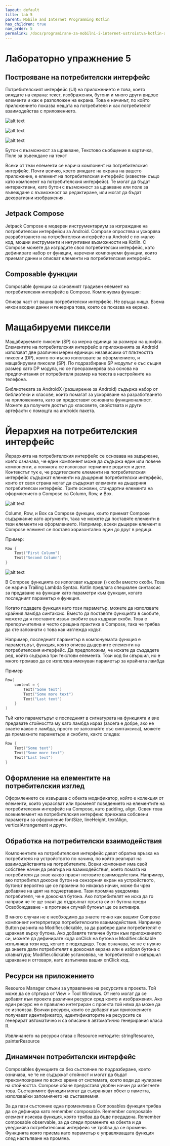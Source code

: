 ```yaml
---
layout: default
title: lab 5
parent: Mobile and Internet Programming Kotlin
has_children: true
nav_order: 5
permalink: /docs/programirane-za-mobilni-i-internet-ustroistva-kotlin-аео/laboratorno-uprazhnenie-5
---
```


# Лабораторно упражнение 5

## Построяване на потребителски интерфейс

Потребителският интерфейс (UI) на приложението е това, което виждате на екрана: текст, изображения, бутони и много други видове елементи и как е разположен на екрана. Това е начинът, по който приложението показва нещата на потребителя и как потребителят взаимодейства с приложението.

![alt text](image.png)

![alt text](image-1.png)

![alt text](image-2.png)

Бутон с възможност за щракване, Текстово съобщение в картичка, Поле за въвеждане на текст

Всеки от тези елементи се нарича компонент на потребителския интерфейс. Почти всичко, което виждате на екрана на вашето приложение, е елемент на потребителския интерфейс (известен също като компонент на потребителския интерфейс). Те могат да бъдат интерактивни, като бутон с възможност за щракване или поле за въвеждане с възможност за редактиране, или могат да бъдат декоративни изображения.

## Jetpack Compose 

Jetpack Compose е модерен инструментариум за изграждане на потребителски интерфейси за Android. Compose опростява и ускорява разработването на потребителски интерфейс на Android с по-малко код, мощни инструменти и интуитивни възможности на Kotlin. С Compose можете да изградите своя потребителски интерфейс, като дефинирате набор от функции, наречени компонуеми функции, които приемат данни и описват елементи на потребителския интерфейс.

## Composable функции

Composable функции са основният градивен елемент на потребителския интерфейс в Compose. Компонуема функция:

Описва част от вашия потребителски интерфейс.
Не връща нищо.
Взема някои входни данни и генерира това, което се показва на екрана.

# Мащабируеми пиксели

Мащабируемите пиксели (SP) са мерна единица за размера на шрифта. Елементите на потребителския интерфейс в приложенията за Android използват две различни мерни единици: независими от плътността пиксели (DP), които по-късно използвате за оформлението, и мащабируеми пиксели (SP). По подразбиране SP модулът е със същия размер като DP модула, но се преоразмерява въз основа на предпочитания от потребителя размер на текста в настройките на телефона.

Библиотеката за AndroidX (разширение за Android) съдържа набор от библиотеки и класове, които помагат за ускоряване на разработването на приложенията, като ви предоставят основната функционалност. Можете да получите достъп до класовете, свойствата и други артефакти с помощта на androidx пакета.

# Йерархия на потребителския интерфейс

Йерархията на потребителския интерфейс се основава на задържане, което означава, че един компонент може да съдържа един или повече компоненти, а понякога се използват термините родител и дете. Контекстът тук е, че родителските елементи на потребителския интерфейс съдържат елементи на дъщерния потребителски интерфейс, които от своя страна могат да съдържат елементи на дъщерния потребителски интерфейс. Трите основни, стандартни елемента на оформлението в Compose са Column, Row, и Box.

![alt text](image-3.png)

Column, Row, и Box са Compose функции, които приемат Compose съдържание като аргументи, така че можете да поставяте елементи в тези елементи на оформлението. Например, всеки дъщерен елемент в Compose елемент се поставя хоризонтално един до друг в редица.

Пример:

```kotlin
Row {
    Text("First Column")
    Text("Second Column")
}
```

![alt text](image-4.png)

В Compose функцията се използват къдрави () скоби вместо скоби. Това се нарича Trailing Lambda Syntax. Kotlin предлага специален синтаксис за предаване на функции като параметри към функции, когато последният параметър е функция.

Когато подадете функция като този параметър, можете да използвате крайния ламбда синтаксис. Вместо да поставяте функцията в скобите, можете да я поставите извън скобите във къдрави скоби. Това е препоръчителна и често срещана практика в Compose, така че трябва да сте запознати с това как изглежда кодът.

Например, последният параметър в компонуемата функция е параметърът, функция, която описва дъщерните елементи на потребителския интерфейс. Да предположим, че искате да създадете ред, който съдържа три текстови елемента. Този код би свършил, но е много тромаво да се използва именуван параметър за крайната ламбда

Пример

```kotlin
Row(
    content = {
        Text("Some text")
        Text("Some more text")
        Text("Last text")
    }
)
```

Тъй като параметърът е последният в сигнатурата на функцията и вие предавате стойността му като ламбда израз (засега е добре, ако не знаете какво е ламбда, просто се запознайте със синтаксиса), можете да премахнете параметъра и скобите, както следва:

```kotlin
Row {
    Text("Some text")
    Text("Some more text")
    Text("Last text")
}
```

## Оформление на елементите на потребителския изглед

Оформлението се извършва с обекта модификатор, който е колекция от елементи, които украсяват или променят поведението на елементите на потребителския интерфейс на Compose, като padding, align. Освен това всекиелемент на потребителския интерфеис приежава собсвени параметри за оформление fontSize, lineHeight, textAlign, verticalArrangement и други.

## Обработка на потребителски взаимодействия

Компонентите на потребителския интерфейс дават обратна връзка на потребителя на устройството по начина, по който реагират на взаимодействията на потребителите. Всеки компонент има свой собствен начин да реагира на взаимодействия, което помага на потребителя да знае какво правят неговите взаимодействия. Например, ако потребител докосне бутон на сензорния екран на устройството, бутонът вероятно ще се промени по някакъв начин, може би чрез добавяне на цвят на подчертаване. Тази промяна уведомява потребителя, че е докоснал бутона. Ако потребителят не иска да го направи че те ще знаят да отдръпнат пръста си от бутона преди Освобождаване - в противен случай бутонът ще се активира.

В много случаи не е необходимо да знаете точно как вашият Compose компонент интерпретира потребителските взаимодействия. Например Button разчита на Modifier.clickable, за да разбере дали потребителят е щракнал върху бутона. Ако добавяте типичен бутон към приложението си, можете да дефинирате кода onClick на бутона и Modifier.clickable изпълнява този код, когато е подходящо. Това означава, че не е нужно да знаете дали потребителят е докоснал екрана или е избрал бутона с клавиатура; Modifier.clickable установява, че потребителят е извършил щракване и отговаря, като изпълнява вашия onClick код.

## Ресурси на приложението

Resource Manager слъжи за управление на ресурсите в проекта. Той може да се стртира от View > Tool Windows. От него могат да се добавят към проекта различни ресурси сред които и изображения. Ако един ресурс не е правилно интегриран с проекта той няма да може да се използва. Всички ресурси, които се добавят към приложението получават идентификатор, идентификаторите на ресурсите се генерират автоматично и са описани в автоматично генерирания класа R.

Извличането на ресурси става с Resource методите: stringResource, painterResource

## Динамичен потребителски интерфейс

Composables функциите са без състояние по подразбиране, което означава, че те не съдържат стойност и могат да бъдат прекомпозирани по всяко време от системата, което води до нулиране на стойността. Compose обаче предоставя удобен начин да избегнете това. Съставимите функции могат да съхраняват обект в паметта, използвайки запомнянето на съставяемия.

За да пази състояние една променлива в Composables функция трябва да се дефинира като remember composable.
Remember composable елемент изисква функция, която трябва да бъде предадена.
Remember composable observable, за да следи промените на обекта и да уведомява потребителския интерфейс че трябва да се промени.
Функцията която приема като параметър е управляващата функция след настъпване на промяна.



